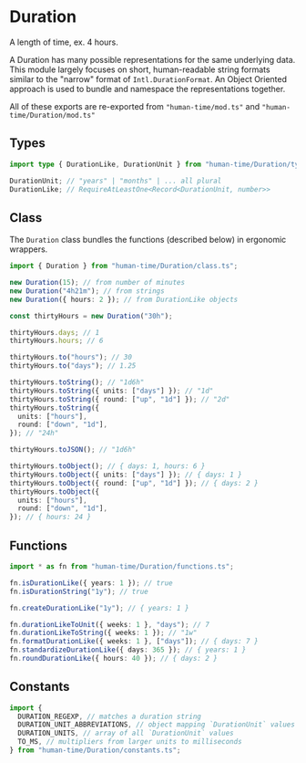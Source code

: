 # Duration

A length of time, ex. 4 hours.

A Duration has many possible representations for the same underlying data. This
module largely focuses on short, human-readable string formats similar to the
"narrow" format of `Intl.DurationFormat`. An Object Oriented approach is used to
bundle and namespace the representations together.

All of these exports are re-exported from `"human-time/mod.ts"` and
`"human-time/Duration/mod.ts"`

## Types

```ts
import type { DurationLike, DurationUnit } from "human-time/Duration/types.ts";

DurationUnit; // "years" | "months" | ... all plural
DurationLike; // RequireAtLeastOne<Record<DurationUnit, number>>
```

## Class

The `Duration` class bundles the functions (described below) in ergonomic
wrappers.

```ts
import { Duration } from "human-time/Duration/class.ts";

new Duration(15); // from number of minutes
new Duration("4h21m"); // from strings
new Duration({ hours: 2 }); // from DurationLike objects

const thirtyHours = new Duration("30h");

thirtyHours.days; // 1
thirtyHours.hours; // 6

thirtyHours.to("hours"); // 30
thirtyHours.to("days"); // 1.25

thirtyHours.toString(); // "1d6h"
thirtyHours.toString({ units: ["days"] }); // "1d"
thirtyHours.toString({ round: ["up", "1d"] }); // "2d"
thirtyHours.toString({
  units: ["hours"],
  round: ["down", "1d"],
}); // "24h"

thirtyHours.toJSON(); // "1d6h"

thirtyHours.toObject(); // { days: 1, hours: 6 }
thirtyHours.toObject({ units: ["days"] }); // { days: 1 }
thirtyHours.toObject({ round: ["up", "1d"] }); // { days: 2 }
thirtyHours.toObject({
  units: ["hours"],
  round: ["down", "1d"],
}); // { hours: 24 }
```

## Functions

```ts
import * as fn from "human-time/Duration/functions.ts";

fn.isDurationLike({ years: 1 }); // true
fn.isDurationString("1y"); // true

fn.createDurationLike("1y"); // { years: 1 }

fn.durationLikeToUnit({ weeks: 1 }, "days"); // 7
fn.durationLikeToString({ weeks: 1 }); // "1w"
fn.formatDurationLike({ weeks: 1 }, ["days"]); // { days: 7 }
fn.standardizeDurationLike({ days: 365 }); // { years: 1 }
fn.roundDurationLike({ hours: 40 }); // { days: 2 }
```

## Constants

```ts
import {
  DURATION_REGEXP, // matches a duration string
  DURATION_UNIT_ABBREVIATIONS, // object mapping `DurationUnit` values to abbreviations
  DURATION_UNITS, // array of all `DurationUnit` values
  TO_MS, // multipliers from larger units to milliseconds
} from "human-time/Duration/constants.ts";
```
